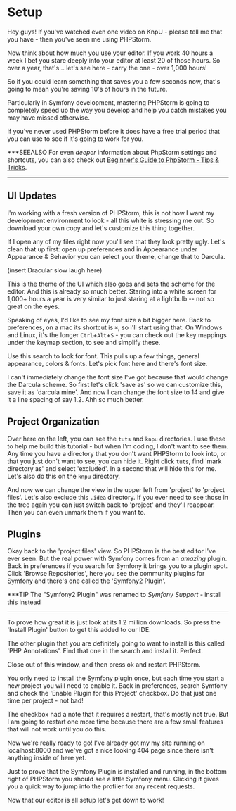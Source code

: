 # Setup

Hey guys! If you've watched even one video on KnpU - please tell me that
you have - then you've seen me using PHPStorm. 

Now think about how much you use your editor. If you work 40 hours a 
week I bet you stare deeply into your editor at least 20 of those hours.
So over a year, that's... let's see here - carry the one - over 1,000 hours!

So if you could learn something that saves you a few seconds now, that's
going to mean you're saving 10's of hours in the future.

Particularly in Symfony development, mastering PHPStorm is going to 
completely speed up the way you develop and help you catch mistakes
you may have missed otherwise.

If you've never used PHPStorm before it does have a free trial period
that you can use to see if it's going to work for you.

***SEEALSO
For even *deeper* information about PhpStorm settings and shortcuts, you
can also check out [Beginner's Guide to PhpStorm - Tips & Tricks](http://www.ifdattic.com/beginners-guide-to-phpstorm-tips-tricks/).
***

## UI Updates

I'm working with a fresh version of PHPStorm, this is not how I want
my development environment to look - all this white is stressing me
out. So download your own copy and let's customize this thing together.

If I open any of my files right now you'll see that they look pretty ugly.
Let's clean that up first: open up preferences and in Appearance under
Appearance & Behavior you can select your theme, change that to Darcula.

(insert Dracular slow laugh here)

This is the theme of the UI which also goes and sets the scheme for the
editor. And this is already so much better. Staring into a white screen
for 1,000+ hours a year is very similar to just staring at a lightbulb -- not
so great on the eyes.

Speaking of eyes, I'd like to see my font size a bit bigger here. Back to
preferences, on a mac its shortcut is `⌘`, so I'll start using that. On
Windows and Linux, it's the longer `Ctrl`+`Alt`+`S` - you can check out the key 
mappings under the keymap section, to see and simplify these.

Use this search to look for font. This pulls up a few things, general appearance, 
colors & fonts. Let's pick font here and there's font size. 

I can't immediately change the font size I've got because that would change
the Darcula scheme. So first let's click 'save as' so we can customize this,
save it as 'darcula mine'. And now I can change the font size to 14 and give it a
line spacing of say 1.2. Ahh so much better.

## Project Organization

Over here on the left, you can see the `tuts` and `knpu` directories. I use
these to help me build this tutorial - but when I'm coding, I don't want
to see them. Any time you have a directory that you don't want PHPStorm to look
into, or that you just don't want to see, you can hide it. Right click `tuts`,
find 'mark directory as' and select 'excluded'. In a second that will hide this
for me. Let's also do this on the `knpu` directory.

And now we can change the view in the upper left from 'project' to 'project files'.
Let's also exclude this `.idea` directory. If you ever need to see those in the tree
again you can just switch back to 'project' and they'll reappear. Then you can even
unmark them if you want to.

## Plugins

Okay back to the 'project files' view. So PHPStorm is the best editor I've ever seen.
But the real power with Symfony comes from an *amazing* plugin. Back in preferences if
you search for Symfony it brings you to a plugin spot. Click 'Browse Repositories',
here you see the community plugins for Symfony and there's one called the 'Symfony2 Plugin'.

***TIP
The "Symfony2 Plugin" was renamed to *Symfony Support* - install this instead
***

To prove how great it is just look at its 1.2 million downloads. So press the 'Install Plugin'
button to get this added to our IDE. 

The other plugin that you are definitely going to want to install is this called
'PHP Annotations'. Find that one in the search and install it. Perfect.

Close out of this window, and then press ok and restart PHPStorm.

You only need to install the Symfony plugin once, but each time you start a new project you
will need to enable it. Back in preferences, search Symfony and check the
'Enable Plugin for this Project' checkbox. Do that just one time per project - not bad!

The checkbox had a note that it requires a restart, that's mostly not true. But I am going
to restart one more time because there are a few small features that will not work until
you do this.

Now we're really ready to go! I've already got my my site running on localhost:8000 and
we've got a nice looking 404 page since there isn't anything inside of here yet. 

Just to prove that the Symfony Plugin is installed and running, in the bottom right of
PHPStorm you should see a little Symfony menu. Clicking it gives you a quick way to
jump into the profiler for any recent requests.

Now that our editor is all setup let's get down to work!
